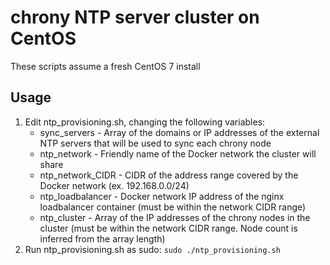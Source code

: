 # chrony NTP server cluster on CentOS
These scripts assume a fresh CentOS 7 install

## Usage
1. Edit ntp_provisioning.sh, changing the following variables:
	* sync_servers - Array of the domains or IP addresses of the external NTP servers that will be used to sync each chrony node
	* ntp_network - Friendly name of the Docker network the cluster will share
	* ntp_network_CIDR - CIDR of the address range covered by the Docker network (ex. 192.168.0.0/24)
	* ntp_loadbalancer - Docker network IP address of the nginx loadbalancer container (must be within the network CIDR range)
	* ntp_cluster - Array of the IP addresses of the chrony nodes in the cluster (must be within the network CIDR range. Node count is inferred from the array length)
2. Run ntp_provisioning.sh as sudo:
	`sudo ./ntp_provisioning.sh`